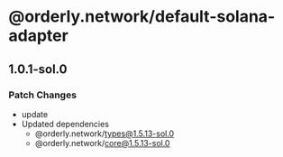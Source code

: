 # @orderly.network/default-solana-adapter

## 1.0.1-sol.0

### Patch Changes

- update
- Updated dependencies
  - @orderly.network/types@1.5.13-sol.0
  - @orderly.network/core@1.5.13-sol.0
